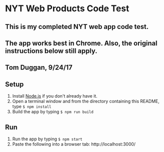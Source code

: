 
# NYT Web Products Code Test

## This is my completed NYT web app code test.
## The app works best in Chrome.  Also, the original instructions below still apply.
## Tom Duggan, 9/24/17


## Setup
1. Install [Node.js](https://nodejs.org/) if you don't already have it.
2. Open a terminal window and from the directory containing this README, type `$ npm install`
3. Build the app by typing `$ npm run build`

## Run
1. Run the app by typing `$ npm start` 
2. Paste the following into a browser tab: http://localhost:3000/